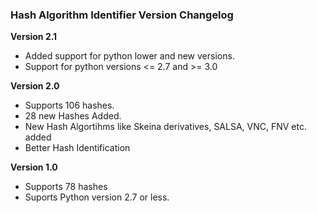 ### Hash Algorithm Identifier Version Changelog

**Version 2.1**
* Added support for python lower and new versions.
* Support for python versions <= 2.7 and >= 3.0

**Version 2.0**
* Supports 106 hashes.
* 28 new Hashes Added.
* New Hash Algortihms like Skeina derivatives, SALSA, VNC, FNV etc. added
* Better Hash Identification

**Version 1.0**
* Supports 78 hashes
* Suports Python version 2.7 or less.
